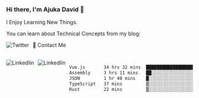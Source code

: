 ### Hi there, I'm Ajuka David 🥷

I Enjoy Learning New Things.

You can learn about Technical Concepts from my blog:

<a href="https://tobit.hashnode.dev/"> <img src="https://img.shields.io/badge/Hashnode-2962FF?style=for-the-badge&logo=hashnode&logoColor=white"
     alt="Twitter"
     style="float: left; margin-right: 10px;" /> </a>


📱 Contact Me

<br />
<a href="https://www.linkedin.com/in/david-ajuka-630660144/"> <img src="https://img.shields.io/badge/LinkedIn-0077B5?style=for-the-badge&logo=linkedin&logoColor=white"
     alt="LinkedIin"
     style="float: left; margin-right: 10px;" /> </a> <a href="mailto:ajuka.zephiniah@gmail.com"> <img src="https://img.shields.io/badge/Gmail-D14836?style=for-the-badge&logo=gmail&logoColor=white"
     alt="LinkedIin"
     style="float: left; margin-right: 10px;" /> </a>
     

<!--START_SECTION:waka-->

```txt
Vue.js       34 hrs 32 mins  █████████████████████░░░░   83.52 %
Assembly     3 hrs 11 mins   ██░░░░░░░░░░░░░░░░░░░░░░░   07.71 %
JSON         1 hr 48 mins    █░░░░░░░░░░░░░░░░░░░░░░░░   04.37 %
TypeScript   37 mins         ▒░░░░░░░░░░░░░░░░░░░░░░░░   01.53 %
Rust         22 mins         ▒░░░░░░░░░░░░░░░░░░░░░░░░   00.89 %
```

<!--END_SECTION:waka-->
